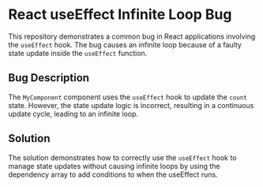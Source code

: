 # React useEffect Infinite Loop Bug

This repository demonstrates a common bug in React applications involving the `useEffect` hook. The bug causes an infinite loop because of a faulty state update inside the `useEffect` function. 

## Bug Description
The `MyComponent` component uses the `useEffect` hook to update the `count` state. However, the state update logic is incorrect, resulting in a continuous update cycle, leading to an infinite loop.

## Solution
The solution demonstrates how to correctly use the `useEffect` hook to manage state updates without causing infinite loops by using the dependency array to add conditions to when the useEffect runs.